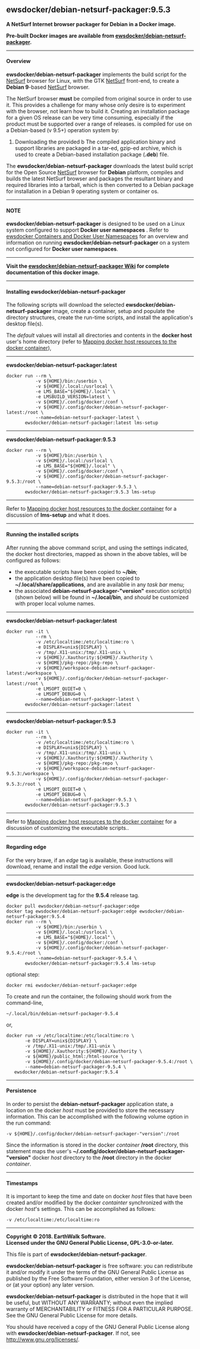 ## ewsdocker/debian-netsurf-packager:9.5.3  
**A NetSurf Internet browser packager for Debian in a Docker image.**  

**Pre-built Docker images are available from [ewsdocker/debian-netsurf-packager](https://hub.docker.com/r/ewsdocker/debian-netsurf-packager).**  

____  
#### Overview  
**ewsdocker/debian-netsurf-packager** implements the build script for the 
[NetSurf](http://www.netsurf-browser.org/) browser for Linux, with the GTK 
[NetSurf](http://www.netsurf-browser.org/) front-end, to create a <b>Debian 9</b>-based [NetSurf](http://www.netsurf-browser.org/) browser.  

The NetSurf browser <b>must</b> be compiled from original source in order to use it.  This provides a challenge for many whose only desire is to experiment with the browser, not learn how to build it. Creating an installation package for a given OS release can be very time consuming, especially if the product must be supported over a range of releases. is compiled for use on a Debian-based (v 9.5+) operation system by:  
1. Downloading the provided b
The compiled application binary and support libraries are packaged in a tar-ed, gzip-ed archive, which is used to create a Debian-based installation package (<b>.deb</b>) file. 

The **ewsdocker/debian-netsurf-packager** downloads the latest build script for the Open Source [NetSurf](http://www.netsurf-browser.org/) browser for <b>Debian</b> platform, compiles and builds the latest NetSurf browser and packages the resultant binary and required libraries into a tarball, which is then converted to a Debian package for installation in a Debian 9 operating system or container os.  

____  
#### NOTE  
**ewsdocker/debian-netsurf-packager** is designed to be used on a Linux system configured to support **Docker user namespaces** .  Refer to [ewsdocker Containers and Docker User Namespaces](https://github.com/ewsdocker/ewsdocker.github.io/wiki/UserNS-Overview) for an overview and information on running **ewsdocker/debian-netsurf-packager** on a system not configured for **Docker user namespaces**.
____  

**Visit the [ewsdocker/debian-netsurf-packager Wiki](https://github.com/ewsdocker/debian-netsurf-packager/wiki/QuickStart) for complete documentation of this docker image.**  
____  

#### Installing ewsdocker/debian-netsurf-packager  

The following scripts will download the selected **ewsdocker/debian-netsurf-packager** image, create a container, setup and populate the directory structures, create the run-time scripts, and install the application's desktop file(s).  

The _default_ values will install all directories and contents in the **docker host** user's home directory (refer to [Mapping docker host resources to the docker container](https://github.com/ewsdocker/debian-netsurf-packager/wiki/QuickStart#mapping)),  

____  
**ewsdocker/debian-netsurf-packager:latest**  
  
    docker run --rm \
               -v ${HOME}/bin:/userbin \
               -v ${HOME}/.local:/usrlocal \
               -e LMS_BASE="${HOME}/.local" \
               -e LMSBUILD_VERSION=latest \
               -v ${HOME}/.config/docker:/conf \
               -v ${HOME}/.config/docker/debian-netsurf-packager-latest:/root \
               --name=debian-netsurf-packager-latest \
           ewsdocker/debian-netsurf-packager:latest lms-setup  

____  
**ewsdocker/debian-netsurf-packager:9.5.3**  
  
    docker run --rm \
               -v ${HOME}/bin:/userbin \
               -v ${HOME}/.local:/usrlocal \
               -e LMS_BASE="${HOME}/.local" \
               -v ${HOME}/.config/docker:/conf \
               -v ${HOME}/.config/docker/debian-netsurf-packager-9.5.3:/root \
               --name=debian-netsurf-packager-9.5.3 \
           ewsdocker/debian-netsurf-packager:9.5.3 lms-setup  

____  
Refer to [Mapping docker host resources to the docker container](https://github.com/ewsdocker/debian-netsurf-packager/wiki/QuickStart#mapping) for a discussion of **lms-setup** and what it does.  

____  
#### Running the installed scripts  

After running the above command script, and using the settings indicated, the docker host directories, mapped as shown in the above tables, will be configured as follows:

+ the executable scripts have been copied to **~/bin**;  
+ the application desktop file(s) have been copied to **~/.local/share/applications**, and are availablie in any _task bar_ menu;  
+ the associated **debian-netsurf-packager-"version"** execution script(s) (shown below) will be found in **~/.local/bin**, and _should_ be customized with proper local volume names.  

____  
**ewsdocker/debian-netsurf-packager:latest**
  
    docker run -it \
               --rm \
               -v /etc/localtime:/etc/localtime:ro \
               -e DISPLAY=unix${DISPLAY} \
               -v /tmp/.X11-unix:/tmp/.X11-unix \
               -v ${HOME}/.Xauthority:${HOME}/.Xauthority \
               -v ${HOME}/pkg-repo:/pkg-repo \
               -v ${HOME}/workspace-debian-netsurf-packager-latest:/workspace \
               -v ${HOME}/.config/docker/debian-netsurf-packager-latest:/root \
               -e LMSOPT_QUIET=0 \
               -e LMSOPT_DEBUG=0 \
               --name=debian-netsurf-packager-latest \
           ewsdocker/debian-netsurf-packager:latest  

____  
**ewsdocker/debian-netsurf-packager:9.5.3**
  
    docker run -it \
               --rm \
               -v /etc/localtime:/etc/localtime:ro \
               -e DISPLAY=unix${DISPLAY} \
               -v /tmp/.X11-unix:/tmp/.X11-unix \
               -v ${HOME}/.Xauthority:${HOME}/.Xauthority \
               -v ${HOME}/pkg-repo:/pkg-repo \
               -v ${HOME}/workspace-debian-netsurf-packager-9.5.3:/workspace \
               -v ${HOME}/.config/docker/debian-netsurf-packager-9.5.3:/root \
               -e LMSOPT_QUIET=0 \
               -e LMSOPT_DEBUG=0 \
               --name=debian-netsurf-packager-9.5.3 \
           ewsdocker/debian-netsurf-packager:9.5.3  

____  
Refer to [Mapping docker host resources to the docker container](https://github.com/ewsdocker/debian-netsurf-packager/wiki/QuickStart#mapping) for a discussion of customizing the executable scripts..  

____  
#### Regarding edge  

For the very brave, if an _edge_ tag is available, these instructions will download, rename and install the _edge_ version.  Good luck.  

____  
**ewsdocker/debian-netsurf-packager:edge**  

**edge** is the development tag for the **9.5.4** release tag.

    docker pull ewsdocker/debian-netsurf-packager:edge
    docker tag ewsdocker/debian-netsurf-packager:edge ewsdocker/debian-netsurf-packager:9.5.4
    docker run --rm \
               -v ${HOME}/bin:/userbin \
               -v ${HOME}/.local:/usrlocal \
               -e LMS_BASE="${HOME}/.local" \
               -v ${HOME}/.config/docker:/conf \
               -v ${HOME}/.config/docker/debian-netsurf-packager-9.5.4:/root \
               --name=debian-netsurf-packager-9.5.4 \
           ewsdocker/debian-netsurf-packager:9.5.4 lms-setup  

optional step:

    docker rmi ewsdocker/debian-netsurf-packager:edge  

To create and run the container, the following should work from the command-line, 

    ~/.local/bin/debian-netsurf-packager-9.5.4  

or,  

    docker run -v /etc/localtime:/etc/localtime:ro \
           -e DISPLAY=unix${DISPLAY} \
           -v /tmp/.X11-unix:/tmp/.X11-unix \
           -v ${HOME}/.Xauthority:${HOME}/.Xauthority \
           -v ${HOME}/public_html:/html-source \
           -v ${HOME}/.config/docker/debian-netsurf-packager-9.5.4:/root \
           --name=debian-netsurf-packager-9.5.4 \
       ewsdocker/debian-netsurf-packager:9.5.4    

____  
#### Persistence  
In order to persist the **debian-netsurf-packager** application state, a location on the docker _host_ must be provided to store the necessary information.  This can be accomplished with the following volume option in the run command:

    -v ${HOME}/.config/docker/debian-netsurf-packager-"version":/root  

Since the information is stored in the docker _container_ **/root** directory, this statement maps the user's **~/.config/docker/debian-netsurf-packager-"version"** docker _host_ directory to the **/root** directory in the docker _container_.  

____  
#### Timestamps  
It is important to keep the time and date on docker _host_ files that have been created and/or modified by the docker _containter_ synchronized with the docker _host_'s settings. This can be accomplished as follows:

    -v /etc/localtime:/etc/localtime:ro  

____  
**Copyright © 2018. EarthWalk Software.**  
**Licensed under the GNU General Public License, GPL-3.0-or-later.**  

This file is part of **ewsdocker/debian-netsurf-packager**.  

**ewsdocker/debian-netsurf-packager** is free software: you can redistribute 
it and/or modify it under the terms of the GNU General Public License 
as published by the Free Software Foundation, either version 3 of the 
License, or (at your option) any later version.  

**ewsdocker/debian-netsurf-packager** is distributed in the hope that it will 
be useful, but WITHOUT ANY WARRANTY; without even the implied warranty 
of MERCHANTABILITY or FITNESS FOR A PARTICULAR PURPOSE.  See the
GNU General Public License for more details.  

You should have received a copy of the GNU General Public License
along with **ewsdocker/debian-netsurf-packager**.  If not, see 
<http://www.gnu.org/licenses/>.  

